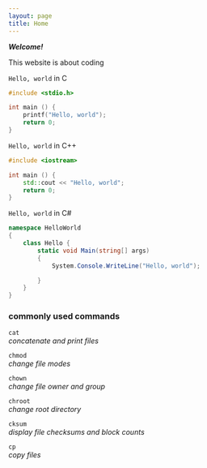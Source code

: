 ```yaml
---
layout: page
title: Home
---
```


**_Welcome!_**

This website is about coding

`Hello, world` in C
```c
#include <stdio.h>

int main () {
    printf("Hello, world");
    return 0;
}
```

`Hello, world` in C++
```c++
#include <iostream>

int main () {
    std::cout << "Hello, world";
    return 0;
}
```

`Hello, world` in C#
```c#
namespace HelloWorld
{
    class Hello {
        static void Main(string[] args)
        {
            System.Console.WriteLine("Hello, world");

        }
    }
}
```

### commonly used commands
`cat`  
_concatenate and print files_

`chmod`  
_change file modes_

`chown`  
_change file owner and group_

`chroot`  
_change root directory_

`cksum`  
    _display file checksums and block counts_

`cp`  
    _copy files_
